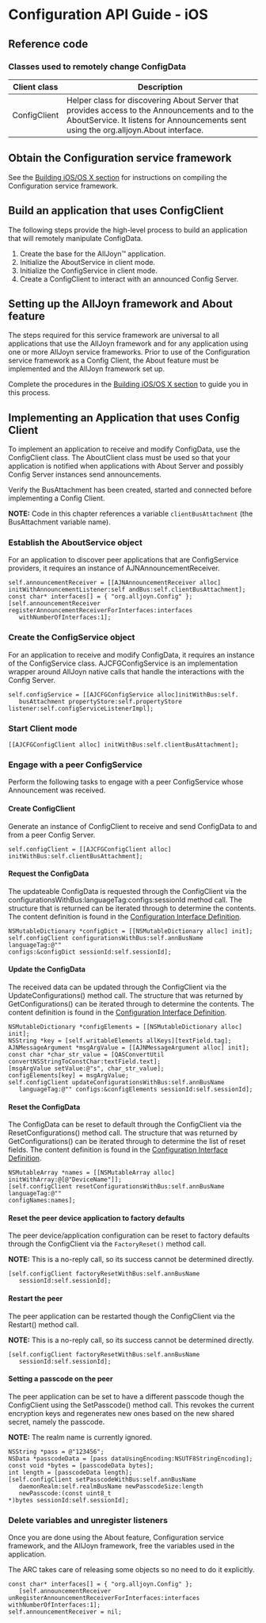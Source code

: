 # Configuration API Guide - iOS

## Reference code

### Classes used to remotely change ConfigData

| Client class | Description | 
|---|---|
| ConfigClient | Helper class for discovering About Server that provides access to the Announcements and to the AboutService. It listens for Announcements sent using the org.alljoyn.About interface. |

## Obtain the Configuration service framework

See the [Building iOS/OS X section][building-ios] for 
instructions on compiling the Configuration service framework.

## Build an application that uses ConfigClient

The following steps provide the high-level process to build an 
application that will remotely manipulate ConfigData.

1. Create the base for the AllJoyn&trade; application.
2. Initialize the AboutService in client mode.
3. Initialize the ConfigService in client mode.
4. Create a ConfigClient to interact with an announced Config Server.

## Setting up the AllJoyn framework and About feature

The steps required for this service framework are universal 
to all applications that use the AllJoyn framework and for any 
application using one or more AllJoyn service frameworks. 
Prior to use of the Configuration service framework as a 
Config Client, the About feature must be implemented and 
the AllJoyn framework set up.

Complete the procedures in the [Building iOS/OS X section][building-ios] 
to guide you in this process.

## Implementing an Application that uses Config Client

To implement an application to receive and modify ConfigData, 
use the ConfigClient class. The AboutClient class must be used 
so that your application is notified when applications with 
About Server and possibly Config Server instances send announcements.

Verify the BusAttachment has been created, started and 
connected before implementing a Config Client.

**NOTE:**  Code in this chapter references a variable 
`clientBusAttachment` (the BusAttachment variable name).

### Establish the AboutService object

For an application to discover peer applications that are 
ConfigService providers, it requires an instance of AJNAnnouncementReceiver.

```objc
self.announcementReceiver = [[AJNAnnouncementReceiver alloc] 
initWithAnnouncementListener:self andBus:self.clientBusAttachment]; 
const char* interfaces[] = { "org.alljoyn.Config" }; 
[self.announcementReceiver
registerAnnouncementReceiverForInterfaces:interfaces 
   withNumberOfInterfaces:1];
```

### Create the ConfigService object

For an application to receive and modify ConfigData, it requires 
an instance of the ConfigService class. AJCFGConfigService is 
an implementation wrapper around AllJoyn native calls that 
handle the interactions with the Config Server.

```objc
self.configService = [[AJCFGConfigService alloc]initWithBus:self.
   busAttachment propertyStore:self.propertyStore listener:self.configServiceListenerImpl];
```

### Start Client mode

```objc
[[AJCFGConfigClient alloc] initWithBus:self.clientBusAttachment];
```

### Engage with a peer ConfigService

Perform the following tasks to engage with a peer ConfigService 
whose Announcement was received.

#### Create ConfigClient

Generate an instance of ConfigClient to receive and send 
ConfigData to and from a peer Config Server.

```objc
self.configClient = [[AJCFGConfigClient alloc]
initWithBus:self.clientBusAttachment];
```

#### Request the ConfigData

The updateable ConfigData is requested through the ConfigClient 
via the  configurationsWithBus:languageTag:configs:sessionId 
method call. The structure that is returned can be iterated through 
to determine the contents. The content definition is found in 
the [Configuration Interface Definition][config-interface-definition].

```objc
NSMutableDictionary *configDict = [[NSMutableDictionary alloc] init]; 
self.configClient configurationsWithBus:self.annBusName languageTag:@"" 
configs:&configDict sessionId:self.sessionId];
```

#### Update the ConfigData

The received data can be updated through the ConfigClient 
via the UpdateConfigurations() method call. The structure 
that was returned by GetConfigurations() can be iterated 
through to determine the contents. The content definition 
is found in the [Configuration Interface Definition][config-interface-definition].

```objc
NSMutableDictionary *configElements = [[NSMutableDictionary alloc] init]; 
NSString *key = [self.writableElements allKeys][textField.tag]; 
AJNMessageArgument *msgArgValue = [[AJNMessageArgument alloc] init];
const char *char_str_value = [QASConvertUtil 
convertNSStringToConstChar:textField.text]; 
[msgArgValue setValue:@"s", char_str_value]; 
configElements[key] = msgArgValue;
self.configClient updateConfigurationsWithBus:self.annBusName 
   languageTag:@"" configs:&configElements sessionId:self.sessionId];
```

#### Reset the ConfigData

The ConfigData can be reset to default through the ConfigClient 
via the ResetConfigurations() method call. The structure that 
was returned by GetConfigurations() can be iterated through to 
determine the list of reset fields. The content definition is 
found in the [Configuration Interface Definition][config-interface-definition].

```objc
NSMutableArray *names = [[NSMutableArray alloc]
initWithArray:@[@"DeviceName"]];
[self.configClient resetConfigurationsWithBus:self.annBusName languageTag:@"" 
configNames:names];
``` 

#### Reset the peer device application to factory defaults

The peer device/application configuration can be reset to 
factory defaults through the ConfigClient via the 
`FactoryReset()` method call.

**NOTE:** This is a no-reply call, so its success cannot be determined directly.

```objc
[self.configClient factoryResetWithBus:self.annBusName 
   sessionId:self.sessionId];
```

#### Restart the peer

The peer application can be restarted though the ConfigClient 
via the Restart() method call.

**NOTE:**  This is a no-reply call, so its success cannot be 
determined directly.

```objc
[self.configClient factoryResetWithBus:self.annBusName 
   sessionId:self.sessionId];
```

#### Setting a passcode on the peer

The peer application can be set to have a different passcode 
though the ConfigClient using the SetPasscode() method call. 
This revokes the current encryption keys and regenerates new 
ones based on the new shared secret, namely the passcode.

**NOTE:** The realm name is currently ignored.

```objc
NSString *pass = @"123456";
NSData *passcodeData = [pass dataUsingEncoding:NSUTF8StringEncoding];
const void *bytes = [passcodeData bytes];
int length = [passcodeData length];
[self.configClient setPasscodeWithBus:self.annBusName 
   daemonRealm:self.realmBusName newPasscodeSize:length 
   newPasscode:(const uint8_t
*)bytes sessionId:self.sessionId];
```

### Delete variables and unregister listeners

Once you are done using the About feature, Configuration 
service framework, and the AllJoyn framework, free the 
variables used in the application.

The ARC takes care of releasing some objects so no need to 
do it explicitly.

```objc
const char* interfaces[] = { "org.alljoyn.Config" }; 
   [self.announcementReceiver unRegisterAnnouncementReceiverForInterfaces:interfaces withNumberOfInterfaces:1];
self.announcementReceiver = nil;
```

[building-ios]: /develop/building/ios-osx
[config-interface-definition]: /learn/base-services/configuration/interface